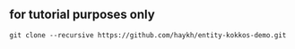 ## for tutorial purposes only

```shell
git clone --recursive https://github.com/haykh/entity-kokkos-demo.git
```
